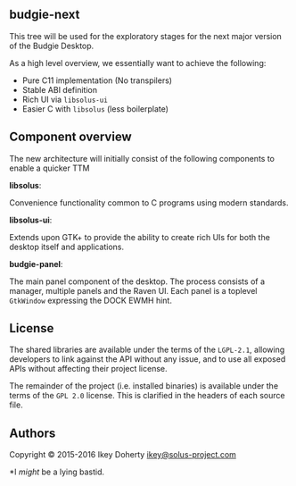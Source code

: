 budgie-next
-----------

This tree will be used for the exploratory stages for the next major version of the Budgie Desktop.

As a high level overview, we essentially want to achieve the following:

 - Pure C11 implementation (No transpilers)
 - Stable ABI definition
 - Rich UI via `libsolus-ui`
 - Easier C with `libsolus` (less boilerplate)

Component overview
------------------

The new architecture will initially consist of the following components to enable a quicker TTM

**libsolus**:

Convenience functionality common to C programs using modern standards.

**libsolus-ui**:

Extends upon GTK+ to provide the ability to create rich UIs for both the desktop itself and applications.

**budgie-panel**:

The main panel component of the desktop. The process consists of a manager, multiple panels and the Raven UI. Each panel is a toplevel `GtkWindow` expressing the DOCK EWMH hint.

License
-------

The shared libraries are available under the terms of the `LGPL-2.1`,
allowing developers to link against the API without any issue, and
to use all exposed APIs without affecting their project license.

The remainder of the project (i.e. installed binaries) is available
under the terms of the `GPL 2.0` license. This is clarified in the headers
of each source file.


Authors
-------

Copyright © 2015-2016 Ikey Doherty <ikey@solus-project.com>

*I _might_ be a lying bastid.
